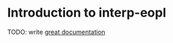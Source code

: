 # Introduction to interp-eopl

TODO: write [great documentation](http://jacobian.org/writing/great-documentation/what-to-write/)
